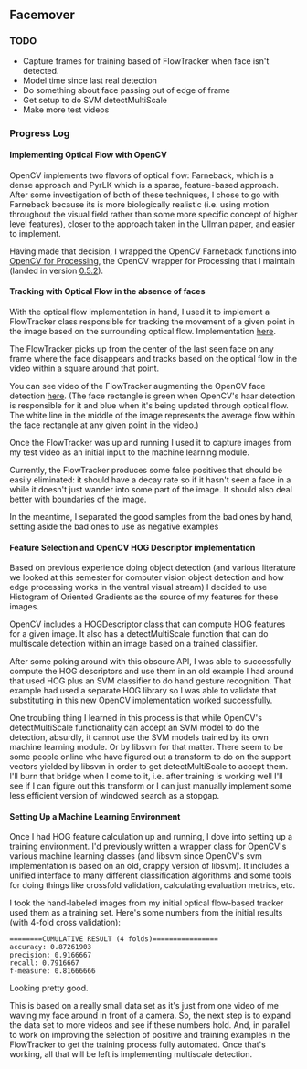 ## Facemover

### TODO

* Capture frames for training based of FlowTracker when face isn't detected.
* Model time since last real detection
* Do something about face passing out of edge of frame
* Get setup to do SVM detectMultiScale
* Make more test videos

### Progress Log

#### Implementing Optical Flow with OpenCV

OpenCV implements two flavors of optical flow: Farneback, which is a dense approach and PyrLK which is a sparse, feature-based approach. After some investigation of both of these techniques, I chose to go with Farneback because its is more biologically realistic (i.e. using motion throughout the visual field rather than some more specific concept of higher level features), closer to the approach taken in the Ullman paper, and easier to implement.

Having made that decision, I wrapped the OpenCV Farneback functions into [OpenCV for Processing](https://github.com/atduskgreg/opencv-processing), the OpenCV wrapper for Processing that I maintain (landed in version [0.5.2](https://github.com/atduskgreg/opencv-processing/releases/tag/v0.5.2)).

#### Tracking with Optical Flow in the absence of faces

With the optical flow implementation in hand, I used it to implement a FlowTracker class responsible for tracking the movement of a given point in the image based on the surrounding optical flow. Implementation [here](https://github.com/atduskgreg/facemover/blob/7734be38a4164e709d8319eb8a4c6e2631e07a9b/facemover_training/facemover_training.pde).

The FlowTracker picks up from the center of the last seen face on any frame where the face disappears and tracks based on the optical flow in the video within a square around that point.

You can see video of the FlowTracker augmenting the OpenCV face detection [here](https://vimeo.com/114073283). (The face rectangle is green when OpenCV's haar detection is responsible for it and blue when it's being updated through optical flow. The white line in the middle of the image represents the average flow within the face rectangle at any given point in the video.)

Once the FlowTracker was up and running I used it to capture images from my test video as an initial input to the machine learning module.

Currently, the FlowTracker produces some false positives that should be easily eliminated: it should have a decay rate so if it hasn't seen a face in a while it doesn't just wander into some part of the image. It should also deal better with boundaries of the image.

In the meantime, I separated the good samples from the bad ones by hand, setting aside the bad ones to use as negative examples

#### Feature Selection and OpenCV HOG Descriptor implementation

Based on previous experience doing object detection (and various literature we looked at this semester for computer vision object detection and how edge processing works in the ventral visual stream) I decided to use Histogram of Oriented Gradients as the source of my features for these images.

OpenCV includes a HOGDescriptor class that can compute HOG features for a given image. It also has a detectMultiScale function that can do multiscale detection within an image based on a trained classifier.

After some poking around with this obscure API, I was able to successfully compute the HOG descriptors and use them in an old example I had around that used HOG plus an SVM classifier to do hand gesture recognition. That example had used a separate HOG library so I was able to validate that substituting in this new OpenCV implementation worked successfully.

One troubling thing I learned in this process is that while OpenCV's detectMultiScale functionality can accept an SVM model to do the detection, absurdly, it cannot use the SVM models trained by its own machine learning module. Or by libsvm for that matter. There seem to be some people online who have figured out a transform to do on the support vectors yielded by libsvm in order to get detectMultiScale to accept them. I'll burn that bridge when I come to it, i.e. after training is working well I'll see if I can figure out this transform or I can just manually implement some less efficient version of windowed search as a stopgap.

#### Setting Up a Machine Learning Environment

Once I had HOG feature calculation up and running, I dove into setting up a training environment. I'd previously written a wrapper class for OpenCV's various machine learning classes (and libsvm since OpenCV's svm implementation is based on an old, crappy version of libsvm). It includes a unified interface to many different classification algorithms and some tools for doing things like crossfold validation, calculating evaluation metrics, etc.

I took the hand-labeled images from my initial optical flow-based tracker used them as a training set. Here's some numbers from the initial results (with 4-fold cross validation):
 
    ========CUMULATIVE RESULT (4 folds)================
    accuracy: 0.87261903
    precision: 0.9166667
    recall: 0.7916667
    f-measure: 0.81666666

Looking pretty good.

This is based on a really small data set as it's just from one video of me waving my face around in front of a camera. So, the next step is to expand the data set to more videos and see if these numbers hold. And, in parallel to work on improving the selection of positive and training examples in the FlowTracker to get the training process fully automated. Once that's working, all that will be left is implementing multiscale detection.

